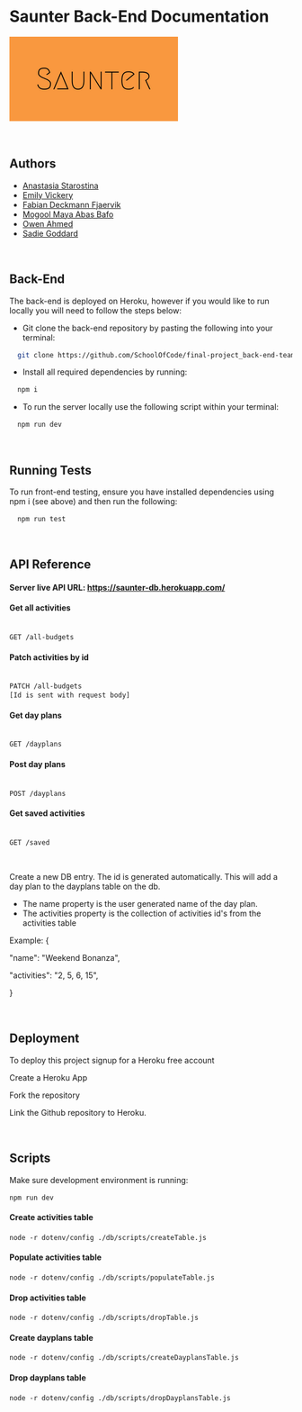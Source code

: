 # Saunter Back-End Documentation

![Logo](https://github.com/SchoolOfCode/final-project_back-end-team-saunter/blob/main/assets/images/Saunter%20(500%20%C3%97%20250%C2%A0px)%20(300%20%C3%97%20150%C2%A0px).png)

  
  <br>

## Authors

- [Anastasia Starostina](https://github.com/anastasia-starostina)
- [Emily Vickery](https://github.com/ffjaervik)
- [Fabian Deckmann Fjaervik](https://github.com/Emily9903)
- [Mogool Maya Abas Bafo](https://github.com/MogoolMayaB)
- [Owen Ahmed](https://github.com/owenowenson)
- [Sadie Goddard](https://github.com/Sadie109)

  
<br>

## Back-End

The back-end is deployed on Heroku, however if you would like to run locally you will need to follow the steps below:

- Git clone the back-end repository by pasting the following into your terminal:

```bash
  git clone https://github.com/SchoolOfCode/final-project_back-end-team-saunter.git
```

- Install all required dependencies by running:

```bash
  npm i
```

- To run the server locally use the following script within your terminal:

```bash
  npm run dev
```
<br>

## Running Tests
To run front-end testing, ensure you have installed dependencies using npm i (see above) and then run the following:

```bash
  npm run test
```

<br>

  
  

## API Reference

#### Server live API URL: https://saunter-db.herokuapp.com/


#### Get all activities

```http

GET /all-budgets

```

#### Patch activities by id

```http

PATCH /all-budgets
[Id is sent with request body]

```

#### Get day plans

```http

GET /dayplans

```

#### Post day plans

```http

POST /dayplans

```
#### Get saved activities 

```http

GET /saved

```
<br>

Create a new DB entry. The id is generated automatically.
This will add a day plan to the dayplans table on the db.
* The name property is the user generated name of the day plan.
* The activities property is the collection of activities id's from the activities table

Example: {

"name": "Weekend Bonanza",

"activities": "2, 5, 6, 15",

}

<br>


## Deployment

To deploy this project signup for a Heroku free account

Create a Heroku App

Fork the repository

Link the Github repository to Heroku.

<br>

## Scripts
Make sure  development environment is running:
```http
npm run dev
```

#### Create activities table
```http
node -r dotenv/config ./db/scripts/createTable.js
```
#### Populate activities table
```http
node -r dotenv/config ./db/scripts/populateTable.js
```
#### Drop activities table
```http
node -r dotenv/config ./db/scripts/dropTable.js
```
#### Create dayplans table
```http
node -r dotenv/config ./db/scripts/createDayplansTable.js
```
#### Drop dayplans table
```http
node -r dotenv/config ./db/scripts/dropDayplansTable.js
```




